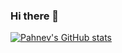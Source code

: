 ### Hi there 👋

[![Pahnev's GitHub stats](https://github-readme-stats.vercel.app/api?username=pahnev)](https://github.com/pahnev/github-readme-stats)
